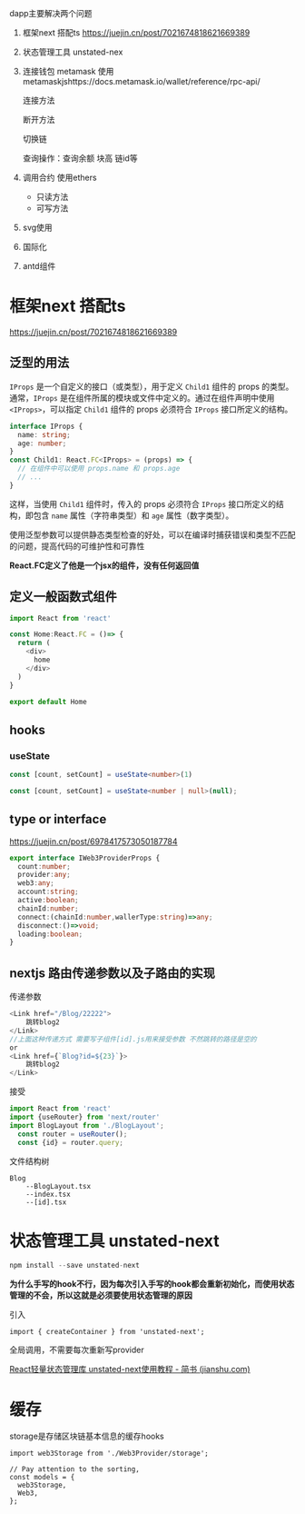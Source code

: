 dapp主要解决两个问题

1. 框架next 搭配ts https://juejin.cn/post/7021674818621669389

2. 状态管理工具 unstated-nex

3. 连接钱包 metamask  使用metamaskjshttps://docs.metamask.io/wallet/reference/rpc-api/

   连接方法

   断开方法

   切换链

   查询操作：查询余额 块高 链id等

4. 调用合约  使用ethers

   - 只读方法
   - 可写方法

5. svg使用

6. 国际化

7. antd组件

   

   

# 框架next 搭配ts 

https://juejin.cn/post/7021674818621669389

## 泛型的用法

`IProps` 是一个自定义的接口（或类型），用于定义 `Child1` 组件的 props 的类型。通常，`IProps` 是在组件所属的模块或文件中定义的。通过在组件声明中使用 `<IProps>`，可以指定 `Child1` 组件的 props 必须符合 `IProps` 接口所定义的结构。

```ts
interface IProps {
  name: string;
  age: number;
}
const Child1: React.FC<IProps> = (props) => {
  // 在组件中可以使用 props.name 和 props.age
  // ...
}
```

这样，当使用 `Child1` 组件时，传入的 props 必须符合 `IProps` 接口所定义的结构，即包含 `name` 属性（字符串类型）和 `age` 属性（数字类型）。

使用泛型参数可以提供静态类型检查的好处，可以在编译时捕获错误和类型不匹配的问题，提高代码的可维护性和可靠性

**React.FC定义了他是一个jsx的组件，没有任何返回值**



## 定义一般函数式组件

```ts
import React from 'react'

const Home:React.FC = ()=> {
  return (
    <div>
      home
    </div>
  )
}

export default Home
```



## hooks

### useState

```ts
const [count, setCount] = useState<number>(1)
```

```ts
const [count, setCount] = useState<number | null>(null); 
```







## type or interface

https://juejin.cn/post/6978417573050187784

```ts
export interface IWeb3ProviderProps {
  count:number;
  provider:any;
  web3:any;
  account:string;
  active:boolean;
  chainId:number;
  connect:(chainId:number,wallerType:string)=>any;
  disconnect:()=>void;
  loading:boolean;
}
```



## nextjs 路由传递参数以及子路由的实现

传递参数

```ts
<Link href="/Blog/22222">
	跳转blog2
</Link>
//上面这种传递方式 需要写子组件[id].js用来接受参数 不然跳转的路径是空的
or
<Link href={`Blog?id=${23}`}>
	跳转blog2
</Link>
```

接受

```ts
import React from 'react'
import {useRouter} from 'next/router'
import BlogLayout from './BlogLayout';
  const router = useRouter();
  const {id} = router.query;

```



文件结构树

```
Blog
	--BlogLayout.tsx
	--index.tsx
	--[id].tsx
```





# 状态管理工具 unstated-next

```ts
npm install --save unstated-next
```

**为什么手写的hook不行，因为每次引入手写的hook都会重新初始化，而使用状态管理的不会，所以这就是必须要使用状态管理的原因**

引入

```
import { createContainer } from 'unstated-next';
```

全局调用，不需要每次重新写provider

[React轻量状态管理库 unstated-next使用教程 - 简书 (jianshu.com)](https://www.jianshu.com/p/f5d0d777b523)



# 缓存

storage是存储区块链基本信息的缓存hooks

```
import web3Storage from './Web3Provider/storage';

// Pay attention to the sorting,
const models = {
  web3Storage,
  Web3,
};

```

